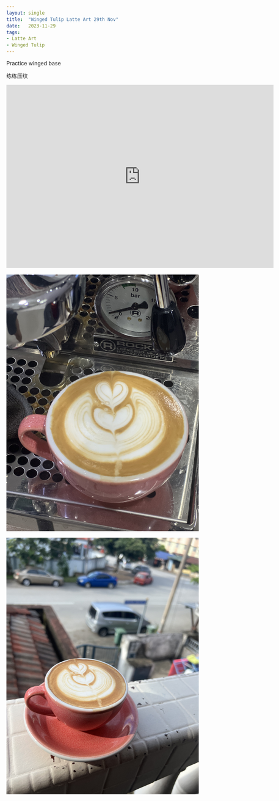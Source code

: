 ```yaml
---
layout: single
title:  "Winged Tulip Latte Art 29th Nov"
date:   2023-11-29
tags:
- Latte Art
- Winged Tulip
---
```



Practice winged base

练练压纹



<div class="embed-container">
  <iframe
      src="https://www.youtube.com/embed/osaA1fCqmo8"
      width="700"
      height="480"
      frameborder="0"
      allowfullscreen="true">
  </iframe>
</div>



![](/assets/img/2023/11/29/IMG_0560.jpg)

![](/assets/img/2023/11/29/IMG_0565.jpg)

